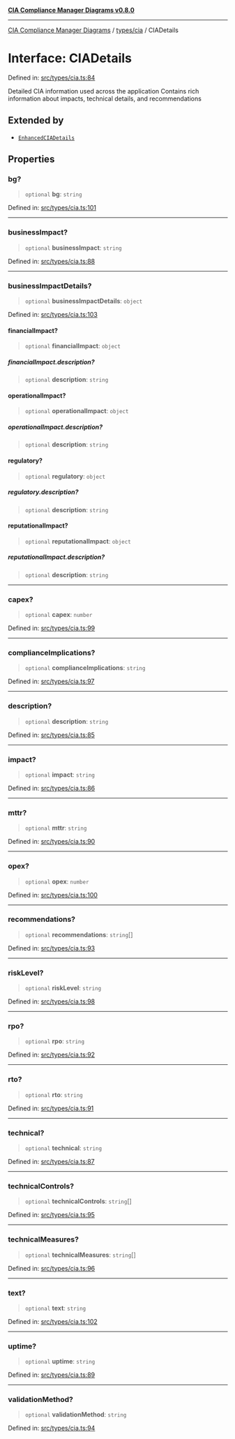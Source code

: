 [**CIA Compliance Manager Diagrams v0.8.0**](../../../README.md)

***

[CIA Compliance Manager Diagrams](../../../modules.md) / [types/cia](../README.md) / CIADetails

# Interface: CIADetails

Defined in: [src/types/cia.ts:84](https://github.com/Hack23/cia-compliance-manager/blob/ab84d120f6a49e6faf7bc7924811e0da9b635211/src/types/cia.ts#L84)

Detailed CIA information used across the application
Contains rich information about impacts, technical details, and recommendations

## Extended by

- [`EnhancedCIADetails`](../../../hooks/useCIAOptions/interfaces/EnhancedCIADetails.md)

## Properties

### bg?

> `optional` **bg**: `string`

Defined in: [src/types/cia.ts:101](https://github.com/Hack23/cia-compliance-manager/blob/ab84d120f6a49e6faf7bc7924811e0da9b635211/src/types/cia.ts#L101)

***

### businessImpact?

> `optional` **businessImpact**: `string`

Defined in: [src/types/cia.ts:88](https://github.com/Hack23/cia-compliance-manager/blob/ab84d120f6a49e6faf7bc7924811e0da9b635211/src/types/cia.ts#L88)

***

### businessImpactDetails?

> `optional` **businessImpactDetails**: `object`

Defined in: [src/types/cia.ts:103](https://github.com/Hack23/cia-compliance-manager/blob/ab84d120f6a49e6faf7bc7924811e0da9b635211/src/types/cia.ts#L103)

#### financialImpact?

> `optional` **financialImpact**: `object`

##### financialImpact.description?

> `optional` **description**: `string`

#### operationalImpact?

> `optional` **operationalImpact**: `object`

##### operationalImpact.description?

> `optional` **description**: `string`

#### regulatory?

> `optional` **regulatory**: `object`

##### regulatory.description?

> `optional` **description**: `string`

#### reputationalImpact?

> `optional` **reputationalImpact**: `object`

##### reputationalImpact.description?

> `optional` **description**: `string`

***

### capex?

> `optional` **capex**: `number`

Defined in: [src/types/cia.ts:99](https://github.com/Hack23/cia-compliance-manager/blob/ab84d120f6a49e6faf7bc7924811e0da9b635211/src/types/cia.ts#L99)

***

### complianceImplications?

> `optional` **complianceImplications**: `string`

Defined in: [src/types/cia.ts:97](https://github.com/Hack23/cia-compliance-manager/blob/ab84d120f6a49e6faf7bc7924811e0da9b635211/src/types/cia.ts#L97)

***

### description?

> `optional` **description**: `string`

Defined in: [src/types/cia.ts:85](https://github.com/Hack23/cia-compliance-manager/blob/ab84d120f6a49e6faf7bc7924811e0da9b635211/src/types/cia.ts#L85)

***

### impact?

> `optional` **impact**: `string`

Defined in: [src/types/cia.ts:86](https://github.com/Hack23/cia-compliance-manager/blob/ab84d120f6a49e6faf7bc7924811e0da9b635211/src/types/cia.ts#L86)

***

### mttr?

> `optional` **mttr**: `string`

Defined in: [src/types/cia.ts:90](https://github.com/Hack23/cia-compliance-manager/blob/ab84d120f6a49e6faf7bc7924811e0da9b635211/src/types/cia.ts#L90)

***

### opex?

> `optional` **opex**: `number`

Defined in: [src/types/cia.ts:100](https://github.com/Hack23/cia-compliance-manager/blob/ab84d120f6a49e6faf7bc7924811e0da9b635211/src/types/cia.ts#L100)

***

### recommendations?

> `optional` **recommendations**: `string`[]

Defined in: [src/types/cia.ts:93](https://github.com/Hack23/cia-compliance-manager/blob/ab84d120f6a49e6faf7bc7924811e0da9b635211/src/types/cia.ts#L93)

***

### riskLevel?

> `optional` **riskLevel**: `string`

Defined in: [src/types/cia.ts:98](https://github.com/Hack23/cia-compliance-manager/blob/ab84d120f6a49e6faf7bc7924811e0da9b635211/src/types/cia.ts#L98)

***

### rpo?

> `optional` **rpo**: `string`

Defined in: [src/types/cia.ts:92](https://github.com/Hack23/cia-compliance-manager/blob/ab84d120f6a49e6faf7bc7924811e0da9b635211/src/types/cia.ts#L92)

***

### rto?

> `optional` **rto**: `string`

Defined in: [src/types/cia.ts:91](https://github.com/Hack23/cia-compliance-manager/blob/ab84d120f6a49e6faf7bc7924811e0da9b635211/src/types/cia.ts#L91)

***

### technical?

> `optional` **technical**: `string`

Defined in: [src/types/cia.ts:87](https://github.com/Hack23/cia-compliance-manager/blob/ab84d120f6a49e6faf7bc7924811e0da9b635211/src/types/cia.ts#L87)

***

### technicalControls?

> `optional` **technicalControls**: `string`[]

Defined in: [src/types/cia.ts:95](https://github.com/Hack23/cia-compliance-manager/blob/ab84d120f6a49e6faf7bc7924811e0da9b635211/src/types/cia.ts#L95)

***

### technicalMeasures?

> `optional` **technicalMeasures**: `string`[]

Defined in: [src/types/cia.ts:96](https://github.com/Hack23/cia-compliance-manager/blob/ab84d120f6a49e6faf7bc7924811e0da9b635211/src/types/cia.ts#L96)

***

### text?

> `optional` **text**: `string`

Defined in: [src/types/cia.ts:102](https://github.com/Hack23/cia-compliance-manager/blob/ab84d120f6a49e6faf7bc7924811e0da9b635211/src/types/cia.ts#L102)

***

### uptime?

> `optional` **uptime**: `string`

Defined in: [src/types/cia.ts:89](https://github.com/Hack23/cia-compliance-manager/blob/ab84d120f6a49e6faf7bc7924811e0da9b635211/src/types/cia.ts#L89)

***

### validationMethod?

> `optional` **validationMethod**: `string`

Defined in: [src/types/cia.ts:94](https://github.com/Hack23/cia-compliance-manager/blob/ab84d120f6a49e6faf7bc7924811e0da9b635211/src/types/cia.ts#L94)

